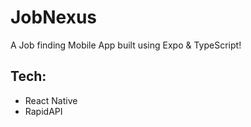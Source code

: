 # JobNexus

A Job finding Mobile App built using Expo & TypeScript!

## Tech:
- React Native
- RapidAPI
